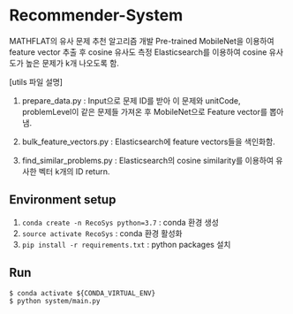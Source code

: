 # Recommender-System

MATHFLAT의 유사 문제 추천 알고리즘 개발
Pre-trained MobileNet을 이용하여 feature vector 추출 후 cosine 유사도 측정
Elasticsearch를 이용하여 cosine 유사도가 높은 문제가 k개 나오도록 함.

[utils 파일 설명]
1. prepare_data.py : Input으로 문제 ID를 받아 이 문제와 unitCode, problemLevel이 같은 문제들 가져온 후 MobileNet으로 Feature vector를 뽑아냄. 

2. bulk_feature_vectors.py : Elasticsearch에 feature vectors들을 색인화함. 

3. find_similar_problems.py : Elasticsearch의 cosine similarity를 이용하여 유사한 벡터 k개의 ID return.

## Environment setup

1. `conda create -n RecoSys python=3.7` : conda 환경 생성
2. `source activate RecoSys` : conda 환경 활성화
3. `pip install -r requirements.txt` : python packages 설치

## Run

```
$ conda activate ${CONDA_VIRTUAL_ENV}
$ python system/main.py
```
